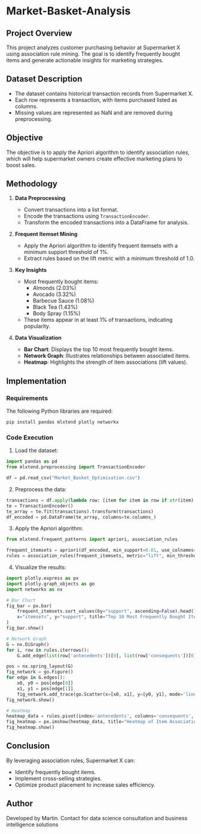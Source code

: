 # Market-Basket-Analysis
## Project Overview
This project analyzes customer purchasing behavior at Supermarket X using association rule mining. The goal is to identify frequently bought items and generate actionable insights for marketing strategies.

## Dataset Description
- The dataset contains historical transaction records from Supermarket X.
- Each row represents a transaction, with items purchased listed as columns.
- Missing values are represented as NaN and are removed during preprocessing.

## Objective
The objective is to apply the Apriori algorithm to identify association rules, which will help supermarket owners create effective marketing plans to boost sales.

## Methodology
1. **Data Preprocessing**
   - Convert transactions into a list format.
   - Encode the transactions using `TransactionEncoder`.
   - Transform the encoded transactions into a DataFrame for analysis.

2. **Frequent Itemset Mining**
   - Apply the Apriori algorithm to identify frequent itemsets with a minimum support threshold of 1%.
   - Extract rules based on the lift metric with a minimum threshold of 1.0.

3. **Key Insights**
   - Most frequently bought items:
     - Almonds (2.03%)
     - Avocado (3.32%)
     - Barbecue Sauce (1.08%)
     - Black Tea (1.43%)
     - Body Spray (1.15%)
   - These items appear in at least 1% of transactions, indicating popularity.

4. **Data Visualization**
   - **Bar Chart**: Displays the top 10 most frequently bought items.
   - **Network Graph**: Illustrates relationships between associated items.
   - **Heatmap**: Highlights the strength of item associations (lift values).

## Implementation
### Requirements
The following Python libraries are required:
```python
pip install pandas mlxtend plotly networkx
```

### Code Execution
1. Load the dataset:
```python
import pandas as pd
from mlxtend.preprocessing import TransactionEncoder

df = pd.read_csv("Market_Basket_Optimisation.csv")
```
2. Preprocess the data:
```python
transactions = df.apply(lambda row: [item for item in row if str(item) != 'nan'], axis=1).tolist()
te = TransactionEncoder()
te_array = te.fit(transactions).transform(transactions)
df_encoded = pd.DataFrame(te_array, columns=te.columns_)
```
3. Apply the Apriori algorithm:
```python
from mlxtend.frequent_patterns import apriori, association_rules

frequent_itemsets = apriori(df_encoded, min_support=0.01, use_colnames=True)
rules = association_rules(frequent_itemsets, metric="lift", min_threshold=1.0)
```
4. Visualize the results:
```python
import plotly.express as px
import plotly.graph_objects as go
import networkx as nx

# Bar Chart
fig_bar = px.bar(
    frequent_itemsets.sort_values(by="support", ascending=False).head(10),
    x="itemsets", y="support", title="Top 10 Most Frequently Bought Items"
)
fig_bar.show()
```
```python
# Network Graph
G = nx.DiGraph()
for i, row in rules.iterrows():
    G.add_edge(list(row['antecedents'])[0], list(row['consequents'])[0], weight=row['lift'])

pos = nx.spring_layout(G)
fig_network = go.Figure()
for edge in G.edges():
    x0, y0 = pos[edge[0]]
    x1, y1 = pos[edge[1]]
    fig_network.add_trace(go.Scatter(x=[x0, x1], y=[y0, y1], mode='lines'))
fig_network.show()
```
```python
# Heatmap
heatmap_data = rules.pivot(index='antecedents', columns='consequents', values='lift').fillna(0)
fig_heatmap = px.imshow(heatmap_data, title="Heatmap of Item Associations (Lift Values)")
fig_heatmap.show()
```

## Conclusion
By leveraging association rules, Supermarket X can:
- Identify frequently bought items.
- Implement cross-selling strategies.
- Optimize product placement to increase sales efficiency.

## Author
Developed by Martin. Contact for data science consultation and business intelligence solutions
